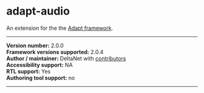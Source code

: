 # adapt-audio

An extension for the the [Adapt framework](https://github.com/adaptlearning/adapt_framework).

----------------------------
**Version number:**  2.0.0     
**Framework versions supported:**  2.0.4     
**Author / maintainer:** DeltaNet with [contributors](https://github.com/deltanet/adapt-audio/graphs/contributors)     
**Accessibility support:** NA  
**RTL support:** Yes     
**Authoring tool support:** no

----------------------------
